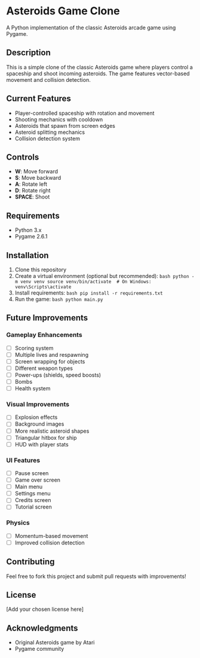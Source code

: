 # Asteroids Game Clone

A Python implementation of the classic Asteroids arcade game using Pygame.

## Description

This is a simple clone of the classic Asteroids game where players control a spaceship and shoot incoming asteroids. The game features vector-based movement and collision detection.

## Current Features

- Player-controlled spaceship with rotation and movement
- Shooting mechanics with cooldown
- Asteroids that spawn from screen edges
- Asteroid splitting mechanics
- Collision detection system

## Controls

- **W**: Move forward
- **S**: Move backward
- **A**: Rotate left
- **D**: Rotate right
- **SPACE**: Shoot

## Requirements

- Python 3.x
- Pygame 2.6.1

## Installation

1. Clone this repository
2. Create a virtual environment (optional but recommended):   ```bash
   python -m venv venv
   source venv/bin/activate  # On Windows: venv\Scripts\activate   ```
3. Install requirements:   ```bash
   pip install -r requirements.txt   ```
4. Run the game:   ```bash
   python main.py   ```

## Future Improvements

### Gameplay Enhancements
- [ ] Scoring system
- [ ] Multiple lives and respawning
- [ ] Screen wrapping for objects
- [ ] Different weapon types
- [ ] Power-ups (shields, speed boosts)
- [ ] Bombs
- [ ] Health system

### Visual Improvements
- [ ] Explosion effects
- [ ] Background images
- [ ] More realistic asteroid shapes
- [ ] Triangular hitbox for ship
- [ ] HUD with player stats

### UI Features
- [ ] Pause screen
- [ ] Game over screen
- [ ] Main menu
- [ ] Settings menu
- [ ] Credits screen
- [ ] Tutorial screen

### Physics
- [ ] Momentum-based movement
- [ ] Improved collision detection

## Contributing

Feel free to fork this project and submit pull requests with improvements!

## License

[Add your chosen license here]

## Acknowledgments

- Original Asteroids game by Atari
- Pygame community
